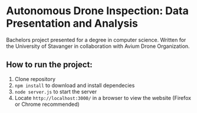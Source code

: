 # Autonomous Drone Inspection: Data Presentation and Analysis

Bachelors project presented for a degree in computer science.
Written for the University of Stavanger in collaboration with Avium Drone Organization.

## How to run the project:
1. Clone repository
2. `npm install` to download and install dependecies
3. `node server.js` to start the server
4. Locate `http://localhost:3000/` in a browser to view the website (Firefox or Chrome recommended)
